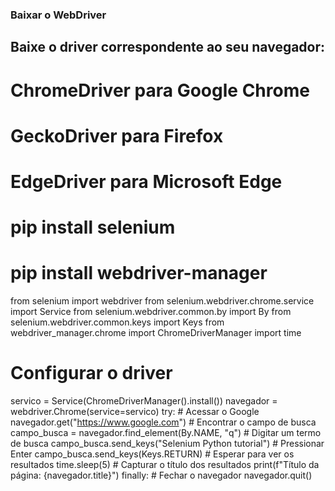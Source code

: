 ### Baixar o WebDriver

## Baixe o driver correspondente ao seu navegador:
# ChromeDriver para Google Chrome
# GeckoDriver para Firefox
# EdgeDriver para Microsoft Edge

# pip install selenium
# pip install webdriver-manager
from selenium import webdriver
from selenium.webdriver.chrome.service import Service
from selenium.webdriver.common.by import By
from selenium.webdriver.common.keys import Keys
from webdriver_manager.chrome import ChromeDriverManager
import time
# Configurar o driver
servico = Service(ChromeDriverManager().install())
navegador = webdriver.Chrome(service=servico)
try: # Acessar o Google
    navegador.get("https://www.google.com")
    # Encontrar o campo de busca
    campo_busca = navegador.find_element(By.NAME, "q")
    # Digitar um termo de busca
    campo_busca.send_keys("Selenium Python tutorial")
    # Pressionar Enter
    campo_busca.send_keys(Keys.RETURN)
    # Esperar para ver os resultados
    time.sleep(5)
    # Capturar o título dos resultados
    print(f"Título da página: {navegador.title}")
finally: # Fechar o navegador
    navegador.quit()
